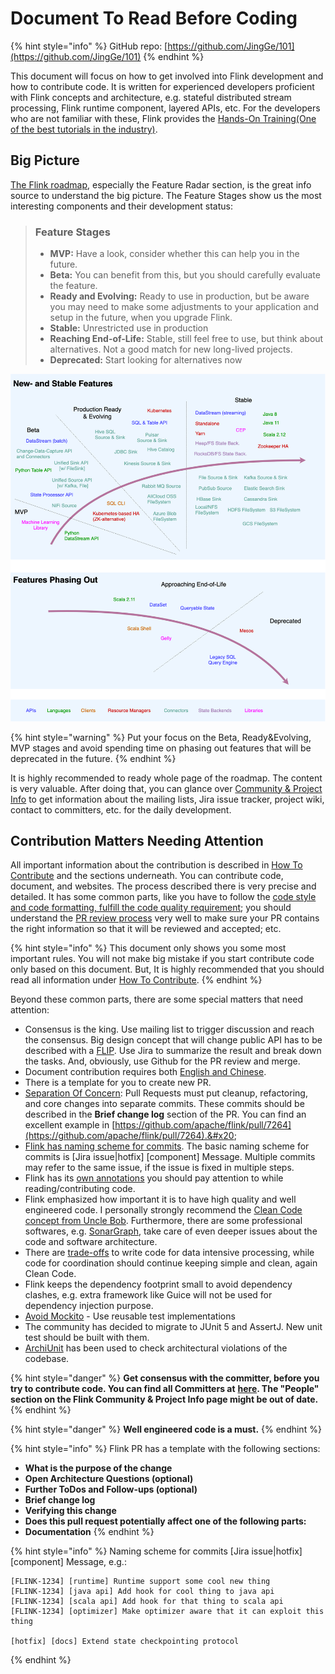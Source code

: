 # Document To Read Before Coding

{% hint style="info" %}
GitHub repo: [https://github.com/JingGe/101](https://github.com/JingGe/101)
{% endhint %}

This document will focus on how to get involved into Flink development and how to contribute code. It is written for experienced developers proficient with Flink concepts and architecture, e.g. stateful distributed stream processing, Flink runtime component, layered APIs, etc. For the developers who are not familiar with these, Flink provides the [Hands-On Training(One of the best tutorials in the industry)](https://ci.apache.org/projects/flink/flink-docs-release-1.13/docs/learn-flink/overview/).

## Big Picture

[The Flink roadmap](https://flink.apache.org/roadmap.html), especially the Feature Radar section, is the great info source to understand the big picture. The Feature Stages show us the most interesting components and their development status:

> ### Feature Stages <a href="#feature-stages" id="feature-stages"></a>
>
> * **MVP:** Have a look, consider whether this can help you in the future.
> * **Beta:** You can benefit from this, but you should carefully evaluate the feature.
> * **Ready and Evolving:** Ready to use in production, but be aware you may need to make some adjustments to your application and setup in the future, when you upgrade Flink.
> * **Stable:** Unrestricted use in production
> * **Reaching End-of-Life:** Stable, still feel free to use, but think about alternatives. Not a good match for new long-lived projects.
> * **Deprecated:** Start looking for alternatives now

![](<../.gitbook/assets/image (1).png>)

{% hint style="warning" %}
Put your focus on the Beta, Ready\&Evolving, MVP stages and avoid spending time on phasing out features that will be deprecated in the future.
{% endhint %}

It is highly recommended to ready whole page of the roadmap. The content is very valuable. After doing that, you can glance over [Community & Project Info](https://flink.apache.org/community.html) to get information about the mailing lists, Jira issue tracker, project wiki, contact to committers, etc. for the daily development.&#x20;

## Contribution Matters Needing Attention

All important information about the contribution is described in [How To Contribute](https://flink.apache.org/contributing/how-to-contribute.html) and the sections underneath. You can contribute code, document, and websites. The process described there is very precise and detailed. It has some common parts, like you have to follow the [code style and code formatting, fulfill the code quality requirement](https://flink.apache.org/contributing/code-style-and-quality-preamble.html); you should understand the [PR review process](https://flink.apache.org/contributing/reviewing-prs.html) very well to make sure your PR contains the right information so that it will be reviewed and accepted; etc.&#x20;

{% hint style="info" %}
This document only shows you some most important rules. You will not make big mistake if you start contribute code only based on this document. But, It is highly recommended that you should read all information under [How To Contribute](https://flink.apache.org/contributing/how-to-contribute.html).&#x20;
{% endhint %}

Beyond these common parts, there are some special matters that need attention:

* Consensus is the king. Use mailing list to trigger discussion and reach the consensus. Big design concept that will change public API has to be described with a [FLIP](https://cwiki.apache.org/confluence/display/FLINK/Flink+Improvement+Proposals). Use Jira to summarize the result and break down the tasks. And, obviously, use Github for the PR review and merge.
* Document contribution requires both [English and Chinese](https://flink.apache.org/contributing/contribute-documentation.html).
* There is a template for you to create new PR.
* [Separation Of Concern](https://flink.apache.org/contributing/code-style-and-quality-pull-requests.html): Pull Requests must put cleanup, refactoring, and core changes into separate commits. These commits should be described in the **Brief change log** section of the PR. You can find an excellent example in [https://github.com/apache/flink/pull/7264](https://github.com/apache/flink/pull/7264).&#x20;
* [Flink has naming scheme for commits](https://cwiki.apache.org/confluence/display/FLINK/Apache+Flink+development+guidelines). The basic naming scheme for commits is \[Jira issue|hotfix] \[component] Message. Multiple commits may refer to the same issue, if the issue is fixed in multiple steps.
* Flink has its [own annotations](https://cwiki.apache.org/confluence/display/FLINK/Stability+Annotations) you should pay attention to while reading/contributing code.
* Flink emphasized how important it is to have high quality and well engineered code. I personally strongly recommend the [Clean Code concept from Uncle Bob](https://www.goodreads.com/book/show/3735293-clean-code). Furthermore, there are some professional softwares, e.g. [SonarGraph](https://www.hello2morrow.com/products/sonargraph), take care of even deeper issues about the code and software architecture.
* There are [trade-offs](https://flink.apache.org/contributing/code-style-and-quality-common.html) to write code for data intensive processing, while code for coordination should continue keeping simple and clean, again Clean Code.
* Flink keeps the dependency footprint small to avoid dependency clashes, e.g. extra framework like Guice will not be used for dependency injection purpose.
* [Avoid Mockito](https://docs.google.com/presentation/d/1fZlTjOJscwmzYadPGl23aui6zopl94Mn5smG-rB0qT8/edit#slide=id.g2fa61f7d00\_0\_136) - Use reusable test implementations
* The community has decided to migrate to JUnit 5 and AssertJ. New unit test should be built with them.
* [ArchiUnit](https://github.com/apache/flink/tree/master/flink-architecture-tests) has been used to check architectural violations of the codebase.

{% hint style="danger" %}
**Get consensus with the committer, before you try to contribute code. You can find all Committers at** [**here**](https://people.apache.org/phonebook.html?project=flink)**. The "People" section on the Flink Community & Project Info page might be out of date.**
{% endhint %}

{% hint style="danger" %}
**Well engineered code is a must.**
{% endhint %}

{% hint style="info" %}
Flink PR has a template with the following sections:

* **What is the purpose of the change**
* **Open Architecture Questions (optional)**
* **Further ToDos and Follow-ups (optional)**
* **Brief change log**
* **Verifying this change**
* **Does this pull request potentially affect one of the following parts:**
* **Documentation**
{% endhint %}

{% hint style="info" %}
Naming scheme for commits \[Jira issue|hotfix] \[component] Message, e.g.:



```
[FLINK-1234] [runtime] Runtime support some cool new thing
[FLINK-1234] [java api] Add hook for cool thing to java api
[FLINK-1234] [scala api] Add hook for that thing to scala api
[FLINK-1234] [optimizer] Make optimizer aware that it can exploit this thing

[hotfix] [docs] Extend state checkpointing protocol
```
{% endhint %}

